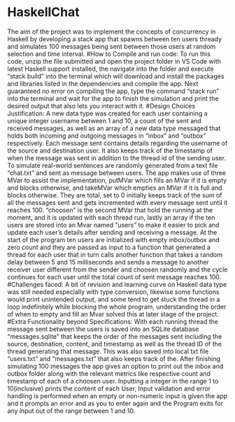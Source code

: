 # HaskellChat
The aim of the project was to implement the concepts of concurrency in Haskell by developing a stack app that spawns between ten users thready and simulates 100 messages being sent between those users at random selection and time interval.
#How to Compile and run code:
To run this code, unzip the file submitted and open the project folder in VS Code with latest Haskell support installed, the navigate into the folder and execute “stack build” into the terminal which will download and install the packages and libraries listed in the dependencies and compile the app. Next guaranteed no error on compiling the app, type the command “stack run” into the terminal and wait for the app to finish the simulation and print the desired output that also lets you interact with it.
#Design Choices Justification:
A new data type was created for each user containing a unique integer username between 1 and 10, a count of the sent and received messages, as well as an array of a new data type messaged that holds both incoming and outgoing messages in “inbox” and “outbox” respectively. Each message sent contains details regarding the username of the source and destination user. It also keeps track of the timestamp of when the message was sent in addition to the thread id of the sending user. To simulate real-world sentences are randomly generated from a text file “chat.txt” and sent as message between users.
The app makes use of three MVar to assist the implementation, putMVar which fills an MVar if it is empty and blocks otherwise, and takeMVar which empties an MVar if it is full and blocks otherwise. They are total, set to 0 initially keeps track of the sum of all the messages sent and gets incremented with every message sent until it reaches 100. “choosen” is the second MVar that hold the running at the moment, and it is updated with each thread run, lastly an array if the ten users are stored into an Mvar named “users” to make it easier to pick and update each user’s details after sending and receiving a message.
At the start of the program ten users are initialized with empty inbox/outbox and zero count and they are passed as input to a function that generated a thread for each user that in turn calls another function that takes a random delay between 5 and 15 milliseconds and sends a message to another receiver user different from the sender and choosen randomly and the cycle continues for each user until the total count of sent message reaches 100.
#Challenges faced:
A bit of revision and learning curve on Haskell data type was still needed especially with type conversion, likewise some functions would print unintended output, and some tend to get stuck the thread in a loop indefinitely while blocking the whole program, understanding the order of when to empty and fill an Mvar solved this at later stage of the project.
#Extra Functionality beyond Specifications:
With each running thread the message sent between the users is saved into an SQLite database “messages.sqlite” that keeps the order of the messages sent including the source, destination, content, and timestamp as well as the thread ID of the thread generating that message. This was also saved into local txt file “users.txt” and “messages.txt” that also keeps track of the. After finishing simulating 100 messages the app gives an option to print out the inbox and outbox folder along with the relevant metrics like respective count and timestamp of each of a choosen user. Inputting a integer in the range 1 to 10(inclusive) prints the content of each User, Input validation and error handling is performed when an empty or non-numeric input is given the app and it prompts an error and as you to enter again and the Program exits for any input out of the range between 1 and 10.
